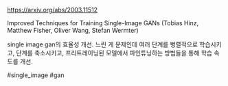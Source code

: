 https://arxiv.org/abs/2003.11512

Improved Techniques for Training Single-Image GANs (Tobias Hinz, Matthew Fisher, Oliver Wang, Stefan Wermter)

single image gan의 효율성 개선. 느린 게 문제인데 여러 단계를 병렬적으로 학습시키고, 단계를 축소시키고, 프리트레이닝된 모델에서 파인튜닝하는 방법들을 통해 학습 속도를 개선.

#single_image #gan 